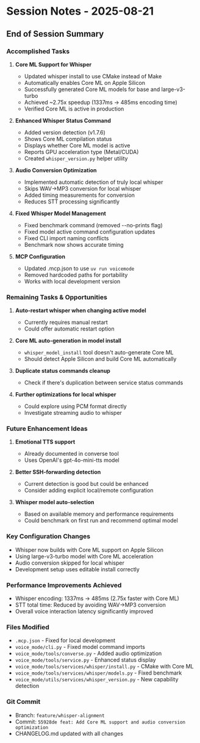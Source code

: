 # Session Notes - 2025-08-21

## End of Session Summary

### Accomplished Tasks

1. **Core ML Support for Whisper**
   - Updated whisper install to use CMake instead of Make
   - Automatically enables Core ML on Apple Silicon
   - Successfully generated Core ML models for base and large-v3-turbo
   - Achieved ~2.75x speedup (1337ms → 485ms encoding time)
   - Verified Core ML is active in production

2. **Enhanced Whisper Status Command**
   - Added version detection (v1.7.6)
   - Shows Core ML compilation status
   - Displays whether Core ML model is active
   - Reports GPU acceleration type (Metal/CUDA)
   - Created `whisper_version.py` helper utility

3. **Audio Conversion Optimization**
   - Implemented automatic detection of truly local whisper
   - Skips WAV→MP3 conversion for local whisper
   - Added timing measurements for conversion
   - Reduces STT processing significantly

4. **Fixed Whisper Model Management**
   - Fixed benchmark command (removed --no-prints flag)
   - Fixed model active command configuration updates
   - Fixed CLI import naming conflicts
   - Benchmark now shows accurate timing

5. **MCP Configuration**
   - Updated .mcp.json to use `uv run voicemode`
   - Removed hardcoded paths for portability
   - Works with local development version

### Remaining Tasks & Opportunities

1. **Auto-restart whisper when changing active model**
   - Currently requires manual restart
   - Could offer automatic restart option

2. **Core ML auto-generation in model install**
   - `whisper_model_install` tool doesn't auto-generate Core ML
   - Should detect Apple Silicon and build Core ML automatically

3. **Duplicate status commands cleanup**
   - Check if there's duplication between service status commands

4. **Further optimizations for local whisper**
   - Could explore using PCM format directly
   - Investigate streaming audio to whisper

### Future Enhancement Ideas

1. **Emotional TTS support**
   - Already documented in converse tool
   - Uses OpenAI's gpt-4o-mini-tts model

2. **Better SSH-forwarding detection**
   - Current detection is good but could be enhanced
   - Consider adding explicit local/remote configuration

3. **Whisper model auto-selection**
   - Based on available memory and performance requirements
   - Could benchmark on first run and recommend optimal model

### Key Configuration Changes
- Whisper now builds with Core ML support on Apple Silicon
- Using large-v3-turbo model with Core ML acceleration
- Audio conversion skipped for local whisper
- Development setup uses editable install correctly

### Performance Improvements Achieved
- Whisper encoding: 1337ms → 485ms (2.75x faster with Core ML)
- STT total time: Reduced by avoiding WAV→MP3 conversion
- Overall voice interaction latency significantly improved

### Files Modified
- `.mcp.json` - Fixed for local development
- `voice_mode/cli.py` - Fixed model command imports
- `voice_mode/tools/converse.py` - Added audio optimization
- `voice_mode/tools/service.py` - Enhanced status display
- `voice_mode/tools/services/whisper/install.py` - CMake with Core ML
- `voice_mode/tools/services/whisper/models.py` - Fixed benchmark
- `voice_mode/utils/services/whisper_version.py` - New capability detection

### Git Commit
- Branch: `feature/whisper-alignment`
- Commit: `55928de feat: Add Core ML support and audio conversion optimization`
- CHANGELOG.md updated with all changes